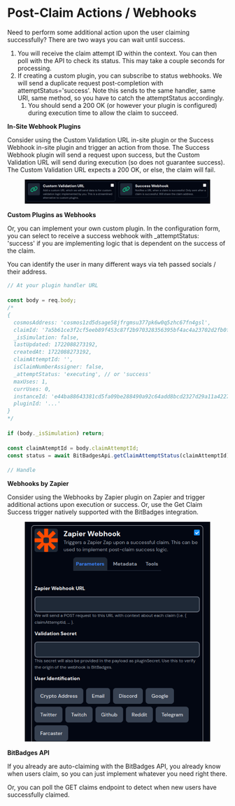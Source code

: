 # Post-Claim Actions / Webhooks

Need to perform some additional action upon the user claiming successfully? There are two ways you can wait until success.

1. You will receive the claim attempt ID within the context. You can then poll with the API to check its status. This may take a couple seconds for processing.
2. If creating a custom plugin, you can subscribe to status webhooks. We will send a duplicate request post-completion with attemptStatus='success'. Note this sends to the same handler, same URI, same method, so you have to catch the attemptStatus accordingly.
   1. You should send a 200 OK (or however your plugin is configured) during execution time to allow the claim to succeed.

**In-Site Webhook Plugins**

Consider using  the Custom Validation URL in-site plugin or the Success Webhook in-site plugin and trigger an action from those. The Success Webhook plugin will send a request upon success, but the Custom Validation URL will send during execution (so does not guarantee success). The Custom Validation URL expects a 200 OK, or else, the claim will fail.

<figure><img src="../../.gitbook/assets/image (150).png" alt=""><figcaption></figcaption></figure>

**Custom Plugins as Webhooks**

Or, you can implement your own custom plugin. In the configuration form, you can select to receive a success webhook with \_attemptStatus: 'success' if you are implementing logic that is dependent on the success of the claim.

You can identify the user in many different ways via teh passed socials / their address.

```typescript
// At your plugin handler URL

const body = req.body;
/*
{
  cosmosAddress: 'cosmos1zd5dsage58jfrgmsu377pk6w0q5zhc67fn4gsl',
  claimId: '7a5b61ce3f2cf5eeb89f453c87f2b970328356395bf4ac4a23702d2fb0fb63c9',
  _isSimulation: false,
  lastUpdated: 1722088273192,
  createdAt: 1722088273192,
  claimAttemptId: '',
  isClaimNumberAssigner: false,
  _attemptStatus: 'executing', // or 'success'
  maxUses: 1,
  currUses: 0,
  instanceId: 'e44ba88643381cd5fa09be288490a92c64add8bcd2327d29a11a4227fab55e5e',
  pluginId: '...'
}
*/

if (body._isSimulation) return;

const claimAtemptId = body.claimAttemptId;
const status = await BitBadgesApi.getClaimAttemptStatus(claimAttemptId);

// Handle 
```

**Webhooks by Zapier**

Consider using the Webhooks by Zapier plugin on Zapier and trigger additional actions upon execution or success. Or, use the Get Claim Success trigger natively supported with the BitBadges integration.&#x20;

<figure><img src="../../.gitbook/assets/image (149).png" alt=""><figcaption></figcaption></figure>

**BitBadges API**

If you already are auto-claiming with the BitBadges API, you already know when users claim, so you can just implement whatever you need right there.

Or, you can poll the GET claims endpoint to detect when new users have successfully claimed.
